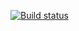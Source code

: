 [![Build status](https://ci.appveyor.com/api/projects/status/2tpa8e4yeujrc773/branch/main?svg=true)](https://ci.appveyor.com/project/PolinaVylizhanina/ajs-regex/branch/main)